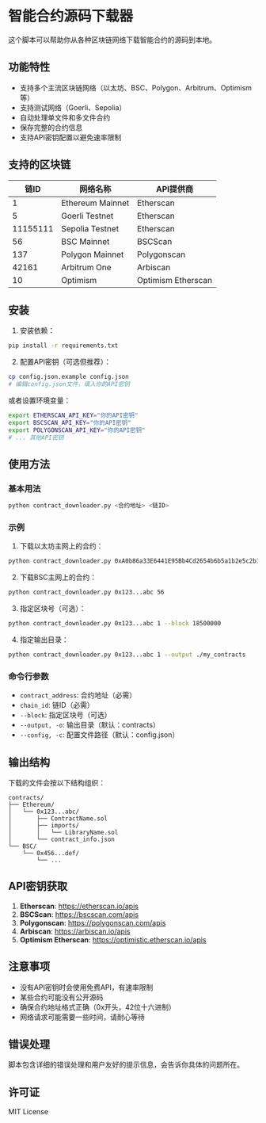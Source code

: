 # 智能合约源码下载器

这个脚本可以帮助你从各种区块链网络下载智能合约的源码到本地。

## 功能特性

- 支持多个主流区块链网络（以太坊、BSC、Polygon、Arbitrum、Optimism等）
- 支持测试网络（Goerli、Sepolia）
- 自动处理单文件和多文件合约
- 保存完整的合约信息
- 支持API密钥配置以避免速率限制

## 支持的区块链

| 链ID | 网络名称 | API提供商 |
|------|----------|-----------|
| 1 | Ethereum Mainnet | Etherscan |
| 5 | Goerli Testnet | Etherscan |
| 11155111 | Sepolia Testnet | Etherscan |
| 56 | BSC Mainnet | BSCScan |
| 137 | Polygon Mainnet | Polygonscan |
| 42161 | Arbitrum One | Arbiscan |
| 10 | Optimism | Optimism Etherscan |

## 安装

1. 安装依赖：
```bash
pip install -r requirements.txt
```

2. 配置API密钥（可选但推荐）：
```bash
cp config.json.example config.json
# 编辑config.json文件，填入你的API密钥
```

或者设置环境变量：
```bash
export ETHERSCAN_API_KEY="你的API密钥"
export BSCSCAN_API_KEY="你的API密钥"
export POLYGONSCAN_API_KEY="你的API密钥"
# ... 其他API密钥
```

## 使用方法

### 基本用法

```bash
python contract_downloader.py <合约地址> <链ID>
```

### 示例

1. 下载以太坊主网上的合约：
```bash
python contract_downloader.py 0xA0b86a33E6441E95Bb4Cd2654b6b5a1b2e5c2b1f 1
```

2. 下载BSC主网上的合约：
```bash
python contract_downloader.py 0x123...abc 56
```

3. 指定区块号（可选）：
```bash
python contract_downloader.py 0x123...abc 1 --block 18500000
```

4. 指定输出目录：
```bash
python contract_downloader.py 0x123...abc 1 --output ./my_contracts
```

### 命令行参数

- `contract_address`: 合约地址（必需）
- `chain_id`: 链ID（必需）
- `--block`: 指定区块号（可选）
- `--output, -o`: 输出目录（默认：contracts）
- `--config, -c`: 配置文件路径（默认：config.json）

## 输出结构

下载的文件会按以下结构组织：

```
contracts/
├── Ethereum/
│   └── 0x123...abc/
│       ├── ContractName.sol
│       ├── imports/
│       │   └── LibraryName.sol
│       └── contract_info.json
└── BSC/
    └── 0x456...def/
        └── ...
```

## API密钥获取

1. **Etherscan**: https://etherscan.io/apis
2. **BSCScan**: https://bscscan.com/apis
3. **Polygonscan**: https://polygonscan.com/apis
4. **Arbiscan**: https://arbiscan.io/apis
5. **Optimism Etherscan**: https://optimistic.etherscan.io/apis

## 注意事项

- 没有API密钥时会使用免费API，有速率限制
- 某些合约可能没有公开源码
- 确保合约地址格式正确（0x开头，42位十六进制）
- 网络请求可能需要一些时间，请耐心等待

## 错误处理

脚本包含详细的错误处理和用户友好的提示信息，会告诉你具体的问题所在。

## 许可证

MIT License
